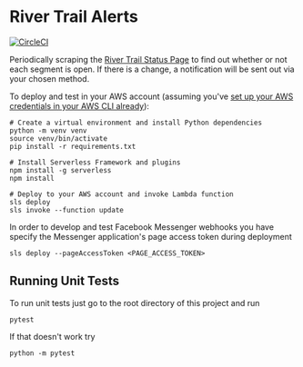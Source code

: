 # River Trail Alerts

[![CircleCI](https://circleci.com/gh/zhangyt3/wpg-air-quality.svg?style=shield)](https://circleci.com/gh/zhangyt3/wpg-air-quality)

Periodically scraping the [River Trail Status Page](https://www.theforks.com/events/skating-trail-and-park-conditions) to find out whether or not each segment is open. If there is a change, a notification will be sent out via your chosen method.

To deploy and test in your AWS account (assuming you've [set up your AWS credentials in your AWS CLI already](https://docs.aws.amazon.com/cli/latest/userguide/cli-chap-configure.html)):

```
# Create a virtual environment and install Python dependencies
python -m venv venv
source venv/bin/activate
pip install -r requirements.txt

# Install Serverless Framework and plugins
npm install -g serverless
npm install

# Deploy to your AWS account and invoke Lambda function
sls deploy
sls invoke --function update
```

In order to develop and test Facebook Messenger webhooks you have specify the Messenger application's page access token during deployment

```
sls deploy --pageAccessToken <PAGE_ACCESS_TOKEN>
```

## Running Unit Tests

To run unit tests just go to the root directory of this project and run

```
pytest
```

If that doesn't work try
```
python -m pytest
```

